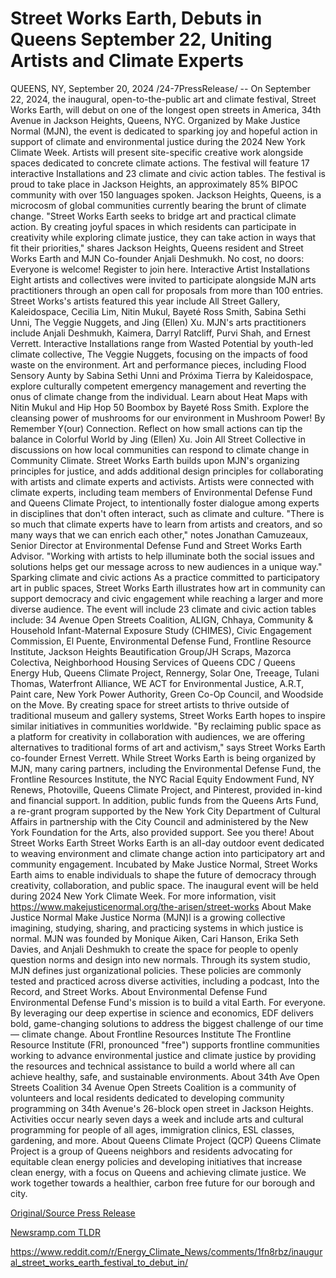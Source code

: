 # Street Works Earth, Debuts in Queens September 22, Uniting Artists and Climate Experts

QUEENS, NY, September 20, 2024 /24-7PressRelease/ -- On September 22, 2024, the inaugural, open-to-the-public art and climate festival, Street Works Earth, will debut on one of the longest open streets in America, 34th Avenue in Jackson Heights, Queens, NYC. Organized by Make Justice Normal (MJN), the event is dedicated to sparking joy and hopeful action in support of climate and environmental justice during the 2024 New York Climate Week. Artists will present site-specific creative work alongside spaces dedicated to concrete climate actions. The festival will feature 17 interactive Installations and 23 climate and civic action tables.  The festival is proud to take place in Jackson Heights, an approximately 85% BIPOC community with over 150 languages spoken. Jackson Heights, Queens, is a microcosm of global communities currently bearing the brunt of climate change.   "Street Works Earth seeks to bridge art and practical climate action. By creating joyful spaces in which residents can participate in creativity while exploring climate justice, they can take action in ways that fit their priorities," shares Jackson Heights, Queens resident and Street Works Earth and MJN Co-founder Anjali Deshmukh.   No cost, no doors: Everyone is welcome! Register to join here.   Interactive Artist Installations  Eight artists and collectives were invited to participate alongside MJN arts practitioners through an open call for proposals from more than 100 entries. Street Works's artists featured this year include All Street Gallery, Kaleidospace, Cecilia Lim, Nitin Mukul, Bayeté Ross Smith, Sabina Sethi Unni, The Veggie Nuggets, and Jing (Ellen) Xu. MJN's arts practitioners include Anjali Deshmukh, Kaimera, Darryl Ratcliff, Purvi Shah, and Ernest Verrett.   Interactive Installations range from Wasted Potential by youth-led climate collective, The Veggie Nuggets, focusing on the impacts of food waste on the environment. Art and performance pieces, including Flood Sensory Aunty by Sabina Sethi Unni and Próxima Tierra by Kaleidospace, explore culturally competent emergency management and reverting the onus of climate change from the individual. Learn about Heat Maps with Nitin Mukul and Hip Hop 50 Boombox by Bayeté Ross Smith. Explore the cleansing power of mushrooms for our environment in Mushroom Power! By Remember Y(our) Connection. Reflect on how small actions can tip the balance in Colorful World by Jing (Ellen) Xu. Join All Street Collective in discussions on how local communities can respond to climate change in Community Climate.   Street Works Earth builds upon MJN's organizing principles for justice, and adds additional design principles for collaborating with artists and climate experts and activists. Artists were connected with climate experts, including team members of Environmental Defense Fund and Queens Climate Project, to intentionally foster dialogue among experts in disciplines that don't often interact, such as climate and culture.  "There is so much that climate experts have to learn from artists and creators, and so many ways that we can enrich each other," notes Jonathan Camuzeaux, Senior Director at Environmental Defense Fund and Street Works Earth Advisor. "Working with artists to help illuminate both the social issues and solutions helps get our message across to new audiences in a unique way."   Sparking climate and civic actions   As a practice committed to participatory art in public spaces, Street Works Earth illustrates how art in community can support democracy and civic engagement while reaching a larger and more diverse audience. The event will include 23 climate and civic action tables include: 34 Avenue Open Streets Coalition, ALIGN, Chhaya, Community & Household Infant-Maternal Exposure Study (CHIMES), Civic Engagement Commission, El Puente, Environmental Defense Fund, Frontline Resource Institute, Jackson Heights Beautification Group/JH Scraps, Mazorca Colectiva, Neighborhood Housing Services of Queens CDC / Queens Energy Hub, Queens Climate Project, Rennergy, Solar One, Treeage, Tulani Thomas, Waterfront Alliance, WE ACT for Environmental Justice, A.R.T, Paint care, New York Power Authority, Green Co-Op Council, and Woodside on the Move.   By creating space for street artists to thrive outside of traditional museum and gallery systems, Street Works Earth hopes to inspire similar initiatives in communities worldwide.   "By reclaiming public space as a platform for creativity in collaboration with audiences, we are offering alternatives to traditional forms of art and activism," says Street Works Earth co-founder Ernest Verrett.  While Street Works Earth is being organized by MJN, many caring partners, including the Environmental Defense Fund, the Frontline Resources Institute, the NYC Racial Equity Endowment Fund, NY Renews, Photoville, Queens Climate Project, and Pinterest, provided in-kind and financial support.   In addition, public funds from the Queens Arts Fund, a re-grant program supported by the New York City Department of Cultural Affairs in partnership with the City Council and administered by the New York Foundation for the Arts, also provided support.   See you there!  About Street Works Earth Street Works Earth is an all-day outdoor event dedicated to weaving environment and climate change action into participatory art and community engagement. Incubated by Make Justice Normal, Street Works Earth aims to enable individuals to shape the future of democracy through creativity, collaboration, and public space. The inaugural event will be held during 2024 New York Climate Week. For more information, visit https://www.makejusticenormal.org/the-arisen/street-works  About Make Justice Normal Make Justice Norma (MJN)l is a growing collective imagining, studying, sharing, and practicing systems in which justice is normal. MJN was founded by Monique Aiken, Cari Hanson, Erika Seth Davies, and Anjali Deshmukh to create the space for people to openly question norms and design into new normals. Through its system studio, MJN defines just organizational policies. These policies are commonly tested and practiced across diverse activities, including a podcast, Into the Record, and Street Works.  About Environmental Defense Fund Environmental Defense Fund's mission is to build a vital Earth. For everyone. By leveraging our deep expertise in science and economics, EDF delivers bold, game-changing solutions to address the biggest challenge of our time — climate change.  About Frontline Resources Institute The Frontline Resource Institute (FRI, pronounced "free") supports frontline communities working to advance environmental justice and climate justice by providing the resources and technical assistance to build a world where all can achieve healthy, safe, and sustainable environments.  About 34th Ave Open Streets Coalition 34 Avenue Open Streets Coalition is a community of volunteers and local residents dedicated to developing community programming on 34th Avenue's 26-block open street in Jackson Heights. Activities occur nearly seven days a week and include arts and cultural programming for people of all ages, immigration clinics, ESL classes, gardening, and more.  About Queens Climate Project (QCP) Queens Climate Project is a group of Queens neighbors and residents advocating for equitable clean energy policies and developing initiatives that increase clean energy, with a focus on Queens and achieving climate justice. We work together towards a healthier, carbon free future for our borough and city. 

[Original/Source Press Release](https://www.24-7pressrelease.com/press-release/514527/street-works-earth-debuts-in-queens-september-22-uniting-artists-and-climate-experts)
                    

[Newsramp.com TLDR](None) 

https://www.reddit.com/r/Energy_Climate_News/comments/1fn8rbz/inaugural_street_works_earth_festival_to_debut_in/